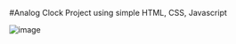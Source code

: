 #Analog Clock Project using simple HTML, CSS, Javascript

![image](https://github.com/pleontis/Web-Development-Projects/assets/67234862/a136d0b2-97a0-4449-86cb-d158a395e37e)

